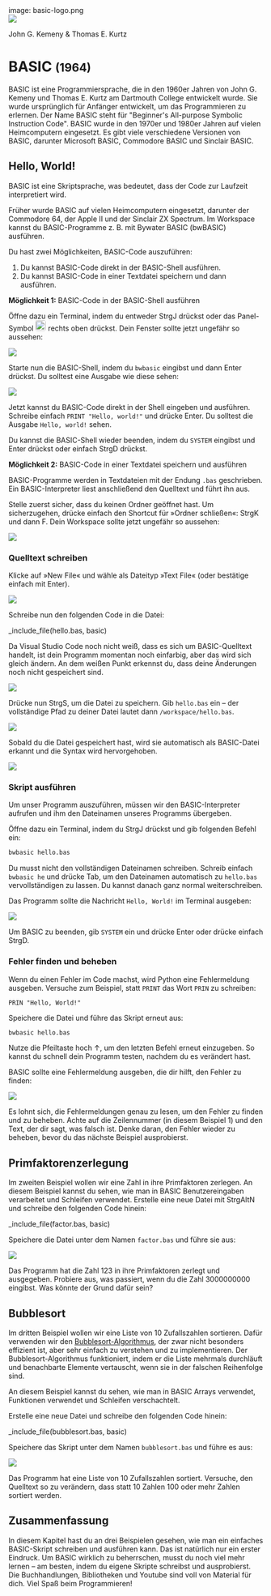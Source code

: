 <div class='meta'>
image: basic-logo.png
</div>

<div class='floatright mt-5' style='width: 24em;'>
    <img src='kemeny-kurtz.webp'>
    <p>John G. Kemeny &amp; Thomas E. Kurtz</p>
</div>

# BASIC <span style='font-size: 80%;'>(1964)</span>

<p class='abstract'>
BASIC ist eine Programmiersprache, die in den 1960er Jahren von John G. Kemeny und Thomas E. Kurtz am Dartmouth College entwickelt wurde. Sie wurde ursprünglich für Anfänger entwickelt, um das Programmieren zu erlernen. Der Name BASIC steht für "Beginner's All-purpose Symbolic Instruction Code". BASIC wurde in den 1970er und 1980er Jahren auf vielen Heimcomputern eingesetzt. Es gibt viele verschiedene Versionen von BASIC, darunter Microsoft BASIC, Commodore BASIC und Sinclair BASIC.
</p>

<!-- ## Eigenschaften

- **Einfachheit**: BASIC wurde entwickelt, um einfach zu erlernen und zu verwenden zu sein. Es verwendet eine klare und verständliche Syntax, die es Anfängern erleichtert, das Programmieren zu erlernen.
- **Interpretiert**: BASIC ist eine interpretierte Sprache, was bedeutet, dass der Code zur Laufzeit ausgeführt wird.
- **Strukturiert**: Moderne Versionen von BASIC unterstützen strukturierte Programmierung, die es ermöglicht, den Code in logische Blöcke zu unterteilen.
- **Portabilität**: BASIC-Code ist in der Regel portabel und kann auf verschiedenen Plattformen und Betriebssystemen ausgeführt werden.
- **Grafik und Sound**: BASIC bietet Funktionen zur Erstellung von Grafiken und Soundeffekten, die es ermöglichen, interaktive Programme zu erstellen.
- **Einfache Mathematik**: BASIC bietet eine Vielzahl von mathematischen Funktionen und Operatoren, die es ermöglichen, mathematische Berechnungen durchzuführen. -->

## Hello, World!

BASIC ist eine Skriptsprache, was bedeutet, dass der Code zur Laufzeit interpretiert wird.

Früher wurde BASIC auf vielen Heimcomputern eingesetzt, darunter der Commodore 64, der Apple II und der Sinclair ZX Spectrum. Im Workspace kannst du BASIC-Programme z. B. mit Bywater BASIC (bwBASIC) ausführen.

Du hast zwei Möglichkeiten, BASIC-Code auszuführen:

1. Du kannst BASIC-Code direkt in der BASIC-Shell ausführen.
2. Du kannst BASIC-Code in einer Textdatei speichern und dann ausführen.

**Möglichkeit 1:** BASIC-Code in der BASIC-Shell ausführen

Öffne dazu ein Terminal, indem du entweder <span class='key'>Strg</span><span class='key'>J</span> drückst oder das Panel-Symbol <img src='../basics/panel.webp' style='border-radius: 4px; height: 1.5em;'> rechts oben drückst. Dein Fenster sollte jetzt ungefähr so aussehen:

<img class='full' src='code-with-terminal.webp'>

Starte nun die BASIC-Shell, indem du `bwbasic` eingibst und dann <span class='key'>Enter</span> drückst. Du solltest eine Ausgabe wie diese sehen:

<img class='full' src='bwbasic-repl.webp'>

Jetzt kannst du BASIC-Code direkt in der Shell eingeben und ausführen. Schreibe einfach `PRINT "Hello, world!"` und drücke <span class='key'>Enter</span>. Du solltest die Ausgabe `Hello, world!` sehen.

Du kannst die BASIC-Shell wieder beenden, indem du `SYSTEM` eingibst und <span class='key'>Enter</span> drückst oder einfach <span class='key'>Strg</span><span class='key'>D</span> drückst.

**Möglichkeit 2:** BASIC-Code in einer Textdatei speichern und ausführen

BASIC-Programme werden in Textdateien mit der Endung `.bas` geschrieben. Ein BASIC-Interpreter liest anschließend den Quelltext und führt ihn aus.

Stelle zuerst sicher, dass du keinen Ordner geöffnet hast. Um sicherzugehen, drücke einfach den Shortcut für »Ordner schließen«: <span class='key'>Strg</span><span class='key'>K</span> und dann <span class='key'>F</span>. Dein Workspace sollte jetzt ungefähr so aussehen:

<img class='full' src='fresh-start.webp'>

### Quelltext schreiben

Klicke auf »New File« und wähle als Dateityp »Text File« (oder bestätige einfach mit <span class='key'>Enter</span>).

<img class='full' src='choose-filename.webp'>

Schreibe nun den folgenden Code in die Datei:

_include_file(hello.bas, basic)

Da Visual Studio Code noch nicht weiß, dass es sich um BASIC-Quelltext handelt, ist dein Programm momentan noch einfarbig, aber das wird sich gleich ändern. An dem weißen Punkt erkennst du, dass deine Änderungen noch nicht gespeichert sind.

<img class='full' src='no-syntax-highlighting.webp'>

Drücke nun <span class='key'>Strg</span><span class='key'>S</span>, um die Datei zu speichern. Gib `hello.bas` ein – der vollständige Pfad zu deiner Datei lautet dann `/workspace/hello.bas`.

<img class='full' src='enter-filename.webp'>

Sobald du die Datei gespeichert hast, wird sie automatisch als BASIC-Datei erkannt und die Syntax wird hervorgehoben.

<img class='full' src='syntax-highlighting.webp'>

### Skript ausführen

Um unser Programm auszuführen, müssen wir den BASIC-Interpreter aufrufen und ihm den Dateinamen unseres Programms übergeben.

Öffne dazu ein Terminal, indem du <span class='key'>Strg</span><span class='key'>J</span> drückst und gib folgenden Befehl ein:

```bash
bwbasic hello.bas
```

<div class='hint'>
Du musst nicht den vollständigen Dateinamen schreiben. Schreib einfach <code>bwbasic he</code> und drücke <span class='key'>Tab</span>, um den Dateinamen automatisch zu <code>hello.bas</code> vervollständigen zu lassen. Du kannst danach ganz normal weiterschreiben.
</div>

Das Programm sollte die Nachricht `Hello, World!` im Terminal ausgeben:

<img class='full' src='hello.webp'>

Um BASIC zu beenden, gib `SYSTEM` ein und drücke <span class='key'>Enter</span> oder drücke einfach <span class='key'>Strg</span><span class='key'>D</span>.

### Fehler finden und beheben

Wenn du einen Fehler im Code machst, wird Python eine Fehlermeldung ausgeben. Versuche zum Beispiel, statt `PRINT` das Wort `PRIN` zu schreiben:

```basic
PRIN "Hello, World!"
```

Speichere die Datei und führe das Skript erneut aus:

```bash
bwbasic hello.bas
```

<div class='hint'>
Nutze die Pfeiltaste hoch <span class='key'>↑</span>, um den letzten Befehl erneut einzugeben. So kannst du schnell dein Programm testen, nachdem du es verändert hast.
</div>

BASIC sollte eine Fehlermeldung ausgeben, die dir hilft, den Fehler zu finden:

<img class='full' src='hello-error.webp'>

Es lohnt sich, die Fehlermeldungen genau zu lesen, um den Fehler zu finden und zu beheben. Achte auf die Zeilennummer (in diesem Beispiel 1) und den Text, der dir sagt, was falsch ist. Denke daran, den Fehler wieder zu beheben, bevor du das nächste Beispiel ausprobierst.

## Primfaktorenzerlegung

Im zweiten Beispiel wollen wir eine Zahl in ihre Primfaktoren zerlegen.
An diesem Beispiel kannst du sehen, wie man in BASIC Benutzereingaben verarbeitet und Schleifen verwendet.
Erstelle eine neue Datei mit <span class='key'>Strg</span><span class='key'>Alt</span><span class='key'>N</span> und schreibe den folgenden Code hinein:

_include_file(factor.bas, basic)

Speichere die Datei unter dem Namen `factor.bas` und führe sie aus:

<img class='full' src='factor.webp'>

Das Programm hat die Zahl 123 in ihre Primfaktoren zerlegt und ausgegeben. Probiere aus, was passiert, wenn du die Zahl 3000000000 eingibst. Was könnte der Grund dafür sein?

## Bubblesort

Im dritten Beispiel wollen wir eine Liste von 10 Zufallszahlen sortieren. Dafür verwenden wir den [Bubblesort-Algorithmus](https://de.wikipedia.org/wiki/Bubblesort), der zwar nicht besonders effizient ist, aber sehr einfach zu verstehen und zu implementieren. Der Bubblesort-Algorithmus funktioniert, indem er die Liste mehrmals durchläuft und benachbarte Elemente vertauscht, wenn sie in der falschen Reihenfolge sind.

An diesem Beispiel kannst du sehen, wie man in BASIC Arrays verwendet, Funktionen verwendet und Schleifen verschachtelt.

Erstelle eine neue Datei und schreibe den folgenden Code hinein:

_include_file(bubblesort.bas, basic)

Speichere das Skript unter dem Namen `bubblesort.bas` und führe es aus:

<img class='full' src='bubblesort.webp'>

Das Programm hat eine Liste von 10 Zufallszahlen sortiert. Versuche, den Quelltext so zu verändern, dass statt 10 Zahlen 100 oder mehr Zahlen sortiert werden.

## Zusammenfassung

In diesem Kapitel hast du an drei Beispielen gesehen, wie man ein einfaches BASIC-Skript schreiben und ausführen kann. Das ist natürlich nur ein erster Eindruck. Um BASIC wirklich zu beherrschen, musst du noch viel mehr lernen – am besten, indem du eigene Skripte schreibst und ausprobierst. Die Buchhandlungen, Bibliotheken und Youtube sind voll von Material für dich. Viel Spaß beim Programmieren!
